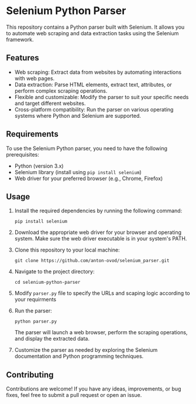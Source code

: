 # Selenium Python Parser

This repository contains a Python parser built with Selenium. It allows you to automate web scraping and data extraction tasks using the Selenium framework.

## Features

- Web scraping: Extract data from websites by automating interactions with web pages.
- Data extraction: Parse HTML elements, extract text, attributes, or perform complex scraping operations.
- Flexible and customizable: Modify the parser to suit your specific needs and target different websites.
- Cross-platform compatibility: Run the parser on various operating systems where Python and Selenium are supported.

## Requirements

To use the Selenium Python parser, you need to have the following prerequisites:

- Python (version 3.x)
- Selenium library (install using `pip install selenium`)
- Web driver for your preferred browser (e.g., Chrome, Firefox)

## Usage

1. Install the required dependencies by running the following command:

   ```shell
   pip install selenium
   ```
2. Download the appropriate web driver for your browser and operating system. Make sure the web driver executable is in your system's PATH.
3. Clone this repository to your local machine:
   ```shell
   git clone https://github.com/anton-ovod/selenium_parser.git
   ```
4. Navigate to the project directory:
   ```shell
   cd selenium-python-parser
   ```
5. Modify `parser.py` file to specify the URLs and scaping logic according to your requirments
6. Run the parser:
   ```shell
   python parser.py
   ```
   The parser will launch a web browser, perform the scraping operations, and display the extracted data.
7. Customize the parser as needed by exploring the Selenium documentation and Python programming techniques.

## Contributing
Contributions are welcome! If you have any ideas, improvements, or bug fixes, feel free to submit a pull request or open an issue.

